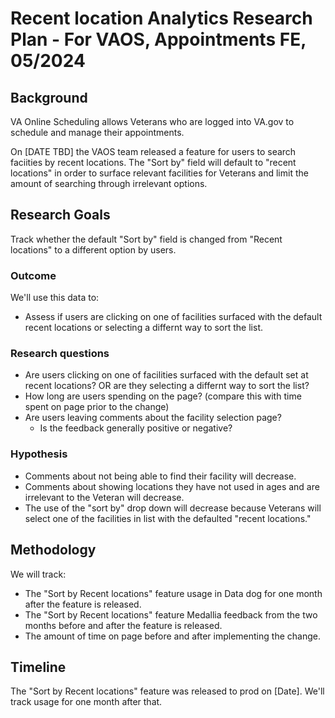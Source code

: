 # Recent location Analytics Research Plan - For VAOS, Appointments FE, 05/2024

## Background
VA Online Scheduling allows Veterans who are logged into VA.gov to schedule and manage their appointments.

On [DATE TBD] the VAOS team released a feature for users to search faciities by recent locations. The "Sort by" field will default to "recent locations" in order to surface relevant facilities for Veterans and limit the amount of searching through irrelevant options.  

## Research Goals	
Track whether the default "Sort by" field is changed from "Recent locations" to a different option by users. 

### Outcome
We'll use this data to: 
- Assess if users are clicking on one of facilities surfaced with the default recent locations or selecting a differnt way to sort the list. 


### Research questions
- Are users clicking on one of facilities surfaced with the default set at recent locations? OR are they selecting a differnt way to sort the list?
- How long are users spending on the page? (compare this with time spent on page prior to the change)
- Are users leaving comments about the facility selection page?
    - Is the feedback generally positive or negative?

### Hypothesis
- Comments about not being able to find their facility will decrease. 
- Comments about showing locations they have not used in ages and are irrelevant to the Veteran will decrease. 
- The use of the "sort by" drop down will decrease because Veterans will select one of the facilities in list with the defaulted "recent locations."

## Methodology	
We will track: 
- The "Sort by Recent locations" feature usage in Data dog for one month after the feature is released.
- The "Sort by Recent locations" feature Medallia feedback from the two months before and after the feature is released.
- The amount of time on page before and after implementing the change. 

## Timeline
The "Sort by Recent locations" feature was released to prod on [Date]. We'll track usage for one month after that.
